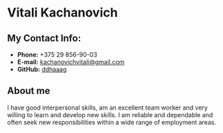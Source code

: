 # Vitali Kachanovich

## My Contact Info:

- **Phone:** +375 29 856-90-03
- **E-mail:** kachanovichvitali@gmail.com
- **GitHub:** [ddhaaag](https://github.com/ddhaaag)

## About me

I have good interpersonal skills, am an excellent team worker and very willing to learn and develop new skills.
I am reliable and dependable and often seek new responsibilities within a wide range of employment areas.
